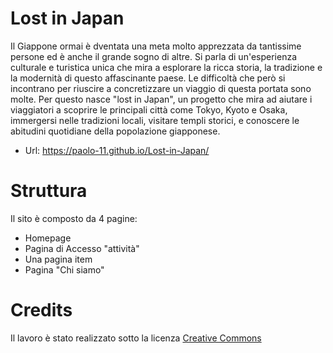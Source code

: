 # Lost in Japan
Il Giappone ormai è dventata una meta molto apprezzata da tantissime persone ed è anche il grande sogno di altre. Si parla di un'esperienza culturale e turistica unica che mira a esplorare la ricca storia, la tradizione e la modernità di questo affascinante paese. Le difficoltà che però si incontrano per riuscire a concretizzare un viaggio di questa portata sono molte. Per questo nasce "lost in Japan", un progetto che mira ad aiutare i viaggiatori a scoprire le principali città come Tokyo, Kyoto e Osaka, immergersi nelle tradizioni locali, visitare templi storici, e conoscere le abitudini quotidiane della popolazione giapponese.
* Url: https://paolo-11.github.io/Lost-in-Japan/
# Struttura
Il sito è composto da 4 pagine:
* Homepage
* Pagina di Accesso "attività"
* Una pagina item
* Pagina "Chi siamo"
# Credits
Il lavoro è stato realizzato sotto la licenza [Creative Commons](https://creativecommons.org/)
